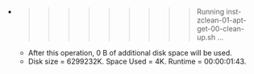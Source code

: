 * >>>>>>>>> Running inst-zclean-01-apt-get-00-clean-up.sh ...
  * After this operation, 0 B of additional disk space will be used.
  * Disk size = 6299232K. Space Used = 4K. Runtime = 00:00:01:43.
